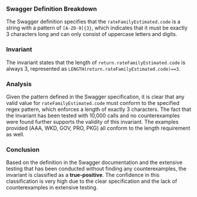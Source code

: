### Swagger Definition Breakdown
The Swagger definition specifies that the `rateFamilyEstimated.code` is a string with a pattern of `[A-Z0-9]{3}`, which indicates that it must be exactly 3 characters long and can only consist of uppercase letters and digits. 

### Invariant
The invariant states that the length of `return.rateFamilyEstimated.code` is always 3, represented as `LENGTH(return.rateFamilyEstimated.code)==3`. 

### Analysis
Given the pattern defined in the Swagger specification, it is clear that any valid value for `rateFamilyEstimated.code` must conform to the specified regex pattern, which enforces a length of exactly 3 characters. The fact that the invariant has been tested with 10,000 calls and no counterexamples were found further supports the validity of this invariant. The examples provided (AAA, WKD, GOV, PRO, PKG) all conform to the length requirement as well. 

### Conclusion
Based on the definition in the Swagger documentation and the extensive testing that has been conducted without finding any counterexamples, the invariant is classified as a **true-positive**. The confidence in this classification is very high due to the clear specification and the lack of counterexamples in extensive testing.
